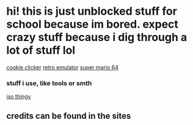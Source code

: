 # hi! this is just unblocked stuff for school because im bored. expect crazy stuff because i dig through a lot of stuff lol

[cookie clicker](https://schoolgamethingy.github.io/sgt-cookieclicker/)
[retro emulator](https://schoolgamethingy.github.io/sgt-EmulatorJS/)
[super mario 64](https://schoolgamethingy.github.io/sgt-sm64/)

### stuff i use, like tools or smth

[iso thingy](https://schoolgamethingy.github.io/sgt-RomPatcher.js/)

## credits can be found in the sites
